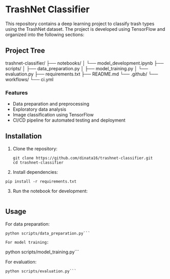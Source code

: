 # TrashNet Classifier

This repository contains a deep learning project to classify trash types using the TrashNet dataset. The project is developed using TensorFlow and organized into the following sections:

## Project Tree
trashnet-classifier/
├── notebooks/
│   └── model_development.ipynb
├── scripts/
│   ├── data_preparation.py
│   ├── model_training.py
│   └── evaluation.py
├── requirements.txt
├── README.md
└── .github/
    └── workflows/
        └── ci.yml


### Features
- Data preparation and preprocessing
- Exploratory data analysis
- Image classification using TensorFlow
- CI/CD pipeline for automated testing and deployment

## Installation

1. Clone the repository:
   ```
   git clone https://github.com/dinata16/trashnet-classifier.git
   cd trashnet-classifier 
   ```
2. Install dependencies:
```
pip install -r requirements.txt
```

3. Run the notebook for development:
```jupyter notebook notebooks/model_development.ipynb
```

## Usage
For data preparation:
```
python scripts/data_preparation.py```

For model training:
```
python scripts/model_training.py```

For evaluation:
```
python scripts/evaluation.py```